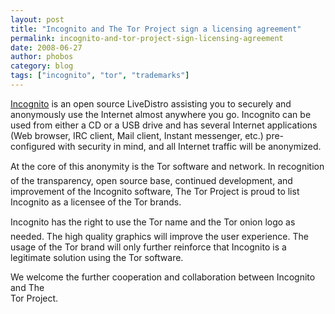 ```yaml
---
layout: post
title: "Incognito and The Tor Project sign a licensing agreement"
permalink: incognito-and-tor-project-sign-licensing-agreement
date: 2008-06-27
author: phobos
category: blog
tags: ["incognito", "tor", "trademarks"]
---
```


[Incognito](http://anonymityanywhere.com/incognito/) is an open source LiveDistro assisting you to securely and anonymously use the Internet almost anywhere you go. Incognito can be used from either a CD or a USB drive and has several Internet applications (Web browser, IRC client, Mail client, Instant messenger, etc.) pre-configured with security in mind, and all Internet traffic will be anonymized.

At the core of this anonymity is the Tor software and network. In recognition of the transparency, open source base, continued development, and improvement of the Incognito software, The Tor Project is proud to list Incognito as a licensee of the Tor brands.

Incognito has the right to use the Tor name and the Tor onion logo as needed. The high quality graphics will improve the user experience. The usage of the Tor brand will only further reinforce that Incognito is a legitimate solution using the Tor software.

We welcome the further cooperation and collaboration between Incognito and The  
Tor Project.

